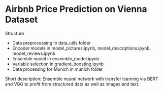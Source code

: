 # Airbnb Price Prediction on Vienna Dataset

Structure

* Data preprocessing in data_utils folder
* Encoder models in model_pictures.ipynb, model_descriptions.ipynb, model_reviews.ipynb
* Ensemble model in ensemble_model.ipynb
* Variable selection in gradient_boosting.ipynb
* Data processing for Munich in munich folder


Short description: Ensemble neural network with transfer learning via BERT and VGG to profit from structured data as well as images and text.
